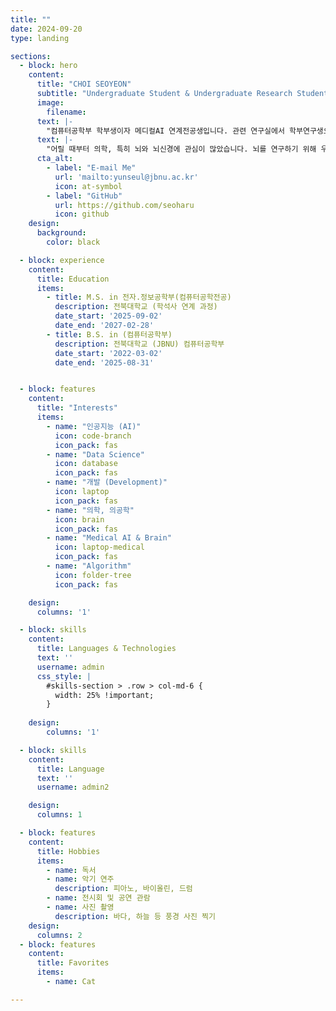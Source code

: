 ```yaml
---
title: ""
date: 2024-09-20
type: landing

sections:
  - block: hero
    content:
      title: "CHOI SEOYEON"
      subtitle: "Undergraduate Student & Undergraduate Research Student"
      image:
        filename: 
      text: |-
        "컴퓨터공학부 학부생이자 메디컬AI 연계전공생입니다. 관련 연구실에서 학부연구생으로 있으면서, 메디컬AI 분야의 연구와 프로젝트를 진행하고 있습니다. 좋아하는 것들로 일상을 채우고 발전하려 끊임없이 노력합니다."
      text: |-
        "어릴 때부터 의학, 특히 뇌와 뇌신경에 관심이 많았습니다. 뇌를 연구하기 위해 우선 컴퓨터공학과 인공지능을 배워야겠다는 생각 하에 컴퓨터공학부에 입학했고, 컴퓨터공학부와 바이오메디컬공학부의 수업을 들으며 의학과 의공학, 컴퓨터공학의 전반을 배우고 있습니다. 여러 분야를 넘나들며 연결짓고 융합해 복합적인 무언가를 만들어내는 것을 즐깁니다. 의학과 공학의 결합으로 의공학, 뇌공학 전반을 연구하는 삶을 살고 싶습니다. 의료인공지능의 응용 영역에서도 뇌공학과 뇌신경 쪽, 특히 뇌 컴퓨터 인터페이스 분야의 뇌신경 모델링과 심층신경망 분야에서 뇌의 메커니즘을 해석하는 연구에 관심 있습니다."
      cta_alt:
        - label: "E-mail Me"
          url: 'mailto:yunseul@jbnu.ac.kr'
          icon: at-symbol
        - label: "GitHub"
          url: https://github.com/seoharu
          icon: github
    design:
      background:
        color: black

  - block: experience
    content:
      title: Education
      items:
        - title: M.S. in 전자.정보공학부(컴퓨터공학전공)
          description: 전북대학교 (학석사 연계 과정)
          date_start: '2025-09-02'
          date_end: '2027-02-28'
        - title: B.S. in (컴퓨터공학부)
          description: 전북대학교 (JBNU) 컴퓨터공학부
          date_start: '2022-03-02'
          date_end: '2025-08-31'


  - block: features
    content:
      title: "Interests"
      items:
        - name: "인공지능 (AI)"
          icon: code-branch
          icon_pack: fas
        - name: "Data Science"
          icon: database
          icon_pack: fas
        - name: "개발 (Development)"
          icon: laptop
          icon_pack: fas
        - name: "의학, 의공학"
          icon: brain
          icon_pack: fas
        - name: "Medical AI & Brain"
          icon: laptop-medical
          icon_pack: fas
        - name: "Algorithm"
          icon: folder-tree
          icon_pack: fas

    design:
      columns: '1'

  - block: skills
    content:
      title: Languages & Technologies
      text: ''
      username: admin
      css_style: |
        #skills-section > .row > col-md-6 {
          width: 25% !important;
        }
      
    design:
        columns: '1'

  - block: skills
    content:
      title: Language
      text: ''
      username: admin2

    design:
      columns: 1

  - block: features
    content:
      title: Hobbies
      items:
        - name: 독서
        - name: 악기 연주
          description: 피아노, 바이올린, 드럼
        - name: 전시회 및 공연 관람
        - name: 사진 촬영
          description: 바다, 하늘 등 풍경 사진 찍기
    design:
      columns: 2
  - block: features
    content:
      title: Favorites
      items:
        - name: Cat

---
```


<!-- 
---
# 홈페이지 제목을 사이트 제목으로 사용하려면 비워두세요
title: ""

date: 2024-09-20
type: landing

design:
  # 기본 섹션 간격
  spacing: "6rem"


---
# Display name
title: seoharu.github.io

# Name pronunciation (optional)
name_pronunciation: 최서연

# Full name (for SEO)
first_name: SEOYEON
last_name: CHOI

# Status emoji
status:
  icon: 💻

authors:
  - admin
  
# Is this the primary user of the site?
superuser: true

# Role/position/tagline
role: Student
position: Undergraduate research student

# Organizations/Affiliations to show in About widget
organizations:
  - name: JBNU - Division of Computer Science and Engineering
    url: https://csai.jbnu.ac.kr/csai/index.do
affiliations:
  - name: MACS
    url: https://jbnu.macs.or.kr/
major: 컴퓨터공학
joint_major: 메디컬AI

# Short bio (displayed in user profile at end of posts)
bio: 컴퓨터공학부 학부생이자 메디컬AI 연계전공생입니다. 관련 연구실에서 학부연구생으로 있으면서, 메디컬AI 분야의 연구와 프로젝트를 진행하고 있습니다. 좋아하는 것들로 일상을 채우고 발전하려 끊임없이 노력합니다. 

interests:
  - 인공지능 (AI)
  - 데이터 분석 (Data Science)
  - 개발 (Development)
  - 의학, 의공학
  - Medical AI & Brain
  - Global

education:
  courses:
    - course: M.S. in (전자.정보공학부(컴퓨터공학전공))
      institution: 전북대학교 (학석사 연계 과정)
      year: 2025.09 ~ 2027.02 (예정)
    - course: B.S. in (컴퓨터공학부)
      institution: 전북대학교
      year: 2022 ~ 진행 중 (2025.09 졸업 예정)

skills:
  items:
    - name: 데이터 분석 및 모델링
      description: ''
      percent: 50
      icon: chart-bar
    - name: Front-end
      description: ''
      percent: 40
    - name: Back-end
      description: ''
      percent: 10
    - name: AI
      description: ''
      percent: 30
languages:
  - name: programming
    items: 
      - name: Basic Language
        description: C, C++, Python
      - name: Web-oriented Language
        description: Javascript, TypeScript
  - name: frameworks
    items:
      - name: Deep learning frameworks
        desctription: Python (Tensorflow, pytorch), C++ (CUDA)
      - name: Web frameworks
        description: Vue.js
  - name: DBMS
    items: 
      - name: SQL
        description: MySQL, MongoDB
  - name: AWS
    
  - name: lingual
    items:
      - name: Korean
        description: Native
      - name: English
        description: Academic (studying one semester as exchange students in Malaysia)
      - name: Espanol
        description: daily conversation 

hobbys:
  items:
    - name: 독서
      description: ''
    - name: 악기
      description: 피아노, 바이올린 and 드럼
    - name: 전시회, 공연 감상
    - name: 사진

favorites:
  items:
    - name: Cat
    - name: 


# Social Networking
# Need to use another icon? Simply download the SVG icon to your `assets/media/icons/` folder.
profiles:
  - icon: at-symbol
    url: 'mailto:yunseul@jbnu.ac.kr'
    label: E-mail Me
  - icon: github
    url: https://github.com/seoharu
    label: github
  # Link to a PDF of your resume/CV - upload it to `static/uploads/resume.pdf`
  # - icon: academicons/cv
  #   url: uploads/resume.pdf
  #   label: Download my resume
  # - icon: rss
  #   url: ./post/index.xml
  #   label: Subscribe to my blog via RSS feed

# Highlight the author in author lists? (true/false)
highlight_name: true

user_groups:
  - admin

# Author's website URL
website: "https://seoharu.github.io/"
---

어릴 때부터 의학, 특히 뇌와 뇌신경에 관심이 많았습니다. 뇌를 연구하기 위해 우선 컴퓨터공학과 인공지능을 배워야겠다는 생각 하에 컴퓨터공학부에 입학했고, 컴퓨터공학부와 바이오메디컬공학부의 수업을 들으며 의학과 의공학, 컴퓨터공학의 전반을 배우고 있습니다. 여러 분야를 넘나들며 연결짓고 융합해 복합적인 무언가를 만들어내는 것을 즐깁니다. 의학과 공학의 결합으로 의공학, 뇌공학 전반을 연구하는 삶을 살고 싶습니다. 의료인공지능의 응용 영역에서도 뇌공학과 뇌신경 쪽, 특히 뇌 컴퓨터 인터페이스 분야의 뇌신경 모델링과 심층신경망 분야에서 뇌의 메커니즘을 해석하는 연구에 관심 있습니다.


sections:
  - block: features
    content:
      title: Profile
      # 표시할 사용자 프로필 선택 (`content/authors/` 내 폴더명)
      username: admin
      text: ""
    design:
      css_class: dark
      background:
        color: white

        image:
          # `assets/media/`에 배경 이미지를 추가하세요.
          # filename: a.svg
          filters:
            brightness: 1.0
          size: cover
          position: center
          parallax: false


  
        

    design:
      # 레이아웃 보기 선택
      view: date-title-summary
      # 간격 줄이기
      spacing:
        padding: [0, 0, 0, 0]

  - block: collection
    content:
      id: section-1
      title: hobbies
      filters:
        folders:
          - name: 독서
            description: ""
          - name: 악기
            description: 피아노, 바이올린, 그리고 드럼
          - name: 전시회, 공연 감상
            descriptipn: ""
          - name: 사진
            description: 바다, 하늘 등 풍경 사진 찍기 
  - block: collection
    content:
      id: section-2
      title: hobbies
      filters:
        folders:
          - name: "Cat"
            description: ""

  # - block: cta-card
  #   demo: true # Hugo Blox Builder 데모 사이트에서만 이 섹션을 표시
  #   content:
  #     title: "👉 이와 같은 학술 웹사이트를 만들어 보세요"
  #     text: |-
  #       이 사이트는 250,000명 이상의 학자들이 신뢰하는 무료 Hugo 기반 오픈소스 웹사이트 빌더인 Hugo Blox Builder로 생성되었습니다.

  #       <a class="github-button" href="https://github.com/HugoBlox/hugo-blox-builder" data-color-scheme="no-preference: light; light: light; dark: dark;" data-icon="octicon-star" data-size="large" data-show-count="true" aria-label="GitHub에서 HugoBlox/hugo-blox-builder에 Star를 주기">Star</a>

  #       블록으로 쉽게 구축하세요 - 코딩 필요 없음!

  #       랜딩 페이지, 세컨드 브레인, 코스에서 학술 이력서, 컨퍼런스, 기술 블로그까지 모두 구축 가능합니다.
  #     button:
  #       text: "시작하기"
  #       url: "https://hugoblox.com/templates/"
    design:
      card:
        # 카드 배경 색상 (CSS 클래스)
        css_class: "bg-primary-700"
        css_style: ""
--- -->